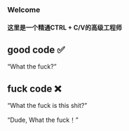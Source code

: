  ### Welcome
 
 #### 这里是一个精通CTRL + C/V的高级工程师

 ## good code ✅
 “What the fuck?”

 ## fuck code ❌
 “What the fuck is this shit?” 
 
 “Dude, What the fuck！”





<!--
**WaldinsamKeit/WaldinsamKeit** is a ✨ _special_ ✨ repository because its `README.md` (this file) appears on your GitHub profile.

Here are some ideas to get you started:

- 🔭 I’m currently working on ...
- 🌱 I’m currently learning ...
- 👯 I’m looking to collaborate on ...
- 🤔 I’m looking for help with ...
- 💬 Ask me about ...
- 📫 How to reach me: ...
- 😄 Pronouns: ...
- ⚡ Fun fact: ...
-->
